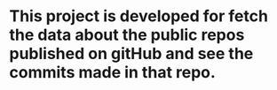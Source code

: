 # This project is developed for fetch the data about the public repos published on gitHub and see the commits made in that repo.

